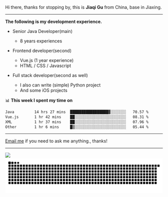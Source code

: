 Hi there, thanks for stopping by, this is **Jiaqi Gu** from China, base in Jiaxing.

---

**The following is my development experience.**

- Senior Java Developer(main)
  - 8 years experiences

- Frontend developer(second)
  - Vue.js (1 year experience)
  - HTML / CSS / Javascript
  
- Full stack developer(second as well)
  - I also can write (simple) Python project
  - And some iOS projects

📊 **This week I spent my time on**
<!--START_SECTION:waka-->

```text
Java         14 hrs 27 mins  █████████████████▓░░░░░░░   70.57 %
Vue.js       1 hr 42 mins    ██░░░░░░░░░░░░░░░░░░░░░░░   08.31 %
XML          1 hr 37 mins    ██░░░░░░░░░░░░░░░░░░░░░░░   07.96 %
Other        1 hr 6 mins     █▒░░░░░░░░░░░░░░░░░░░░░░░   05.44 %
```

<!--END_SECTION:waka-->

---

[Email me](mailto:htk2klwgr@mozmail.com?subject=Hiring_from_GitHub) if you need to ask me anything., thanks!

---

![]( https://visitor-badge.glitch.me/badge?page_id=githubgujiaqi)
![]( https://github.com/droid-Q/droid-Q/raw/output/github-contribution-grid-snake.svg#gh-dark-mode-only)
